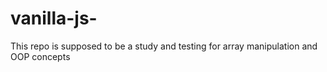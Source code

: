 # vanilla-js-
This repo is supposed to be a study and testing for array manipulation and OOP concepts
